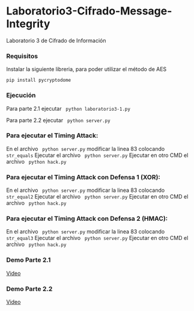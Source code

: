 # Laboratorio3-Cifrado-Message-Integrity
Laboratorio 3 de Cifrado de Información

### Requisitos
Instalar la siguiente libreria, para poder utilizar el método de AES

```pip install pycryptodome```

### Ejecución
Para parte 2.1 ejecutar ``` python laboratorio3-1.py```

Para parte 2.2 ejecutar ``` python server.py```

### Para ejecutar el Timing Attack:
En el archivo ``` python server.py``` modificar la linea 83 colocando ``` str_equals```
Ejecutar el archivo ``` python server.py```
Ejecutar en otro CMD el archivo  ``` python hack.py```

### Para ejecutar el Timing Attack con Defensa 1 (XOR):
En el archivo ``` python server.py``` modificar la linea 83 colocando ``` str_equal2```
Ejecutar el archivo ``` python server.py```
Ejecutar en otro CMD el archivo  ``` python hack.py```

### Para ejecutar el Timing Attack con Defensa 2 (HMAC):
En el archivo ``` python server.py``` modificar la linea 83 colocando ``` str_equal3```
Ejecutar el archivo ``` python server.py```
Ejecutar en otro CMD el archivo  ``` python hack.py```

### Demo Parte 2.1
[Video](https://youtu.be/YdSS5iGNTsA)

### Demo Parte 2.2
[Video](https://youtu.be/Jdx2bAPVVG8)
